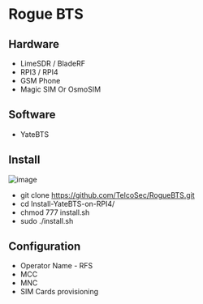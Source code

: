 # Rogue BTS




## Hardware

- LimeSDR / BladeRF
- RPI3 / RPI4
- GSM Phone
- Magic SIM Or OsmoSIM

## Software

- YateBTS

## Install
![image](https://github.com/user-attachments/assets/29e580f3-c7ea-4c6a-87b9-b0bd59a1325e)



- git clone https://github.com/TelcoSec/RogueBTS.git
- cd Install-YateBTS-on-RPI4/
- chmod 777 install.sh
- sudo ./install.sh

## Configuration

- Operator Name - RFS
- MCC 
- MNC
- SIM Cards provisioning
